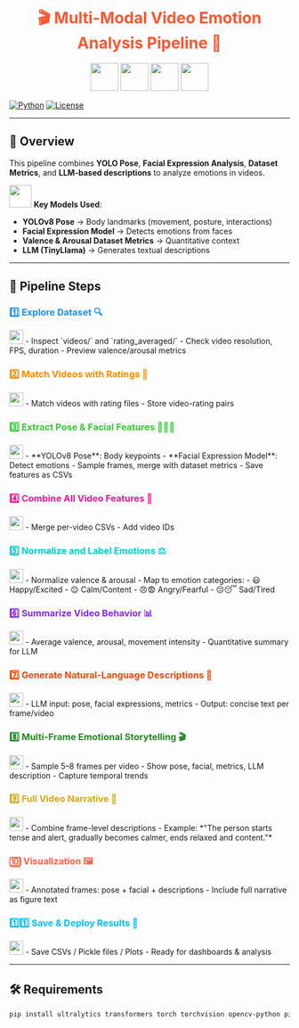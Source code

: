 <h1 align="center" style="color:#FF5733;">🎬 Multi-Modal Video Emotion Analysis Pipeline 🧩</h1>

<p align="center">
<img src="https://img.icons8.com/color/96/video.png" width="50" /> 
<img src="https://img.icons8.com/color/96/pose.png" width="50" /> 
<img src="https://img.icons8.com/color/96/robot-emoji.png" width="50" />
<img src="https://img.icons8.com/color/96/ai.png" width="50" />
</p>

[![Python](https://img.shields.io/badge/python-3.10-blue)](https://www.python.org/)
[![License](https://img.shields.io/badge/license-MIT-green)](LICENSE)

---

## 🌈 Overview

This pipeline combines **YOLO Pose**, **Facial Expression Analysis**, **Dataset Metrics**, and **LLM-based descriptions** to analyze emotions in videos.

<img src="https://img.icons8.com/color/48/emotions.png" width="40" /> **Key Models Used**:
- **YOLOv8 Pose** → Body landmarks (movement, posture, interactions)
- **Facial Expression Model** → Detects emotions from faces
- **Valence & Arousal Dataset Metrics** → Quantitative context
- **LLM (TinyLlama)** → Generates textual descriptions

---

## 📌 Pipeline Steps

### <span style="color:#1E90FF;">1️⃣ Explore Dataset 🔍</span>
<img src="https://img.icons8.com/color/48/folder-invoices.png" width="25"/>
- Inspect `videos/` and `rating_averaged/`  
- Check video resolution, FPS, duration  
- Preview valence/arousal metrics  

### <span style="color:#FF8C00;">2️⃣ Match Videos with Ratings 🔗</span>
<img src="https://img.icons8.com/color/48/link.png" width="25"/>
- Match videos with rating files  
- Store video-rating pairs  

### <span style="color:#32CD32;">3️⃣ Extract Pose & Facial Features 🧍‍♂️😃</span>
<img src="https://img.icons8.com/color/48/body.png" width="25"/>
- **YOLOv8 Pose**: Body keypoints  
- **Facial Expression Model**: Detect emotions  
- Sample frames, merge with dataset metrics  
- Save features as CSVs  

### <span style="color:#FF1493;">4️⃣ Combine All Video Features 🔄</span>
<img src="https://img.icons8.com/color/48/merge.png" width="25"/>
- Merge per-video CSVs  
- Add video IDs  

### <span style="color:#00CED1;">5️⃣ Normalize and Label Emotions ⚖️</span>
<img src="https://img.icons8.com/color/48/scale.png" width="25"/>
- Normalize valence & arousal  
- Map to emotion categories:  
  - 😃 Happy/Excited  
  - 😌 Calm/Content  
  - 😠😨 Angry/Fearful  
  - 😔😴 Sad/Tired  

### <span style="color:#8A2BE2;">6️⃣ Summarize Video Behavior 📊</span>
<img src="https://img.icons8.com/color/48/chart.png" width="25"/>
- Average valence, arousal, movement intensity  
- Quantitative summary for LLM  

### <span style="color:#FF4500;">7️⃣ Generate Natural-Language Descriptions 📝</span>
<img src="https://img.icons8.com/color/48/text.png" width="25"/>
- LLM input: pose, facial expressions, metrics  
- Output: concise text per frame/video  

### <span style="color:#228B22;">8️⃣ Multi-Frame Emotional Storytelling 🎬</span>
<img src="https://img.icons8.com/color/48/story.png" width="25"/>
- Sample 5–8 frames per video  
- Show pose, facial, metrics, LLM description  
- Capture temporal trends  

### <span style="color:#DAA520;">9️⃣ Full Video Narrative 🧩</span>
<img src="https://img.icons8.com/color/48/book.png" width="25"/>
- Combine frame-level descriptions  
- Example: *"The person starts tense and alert, gradually becomes calmer, ends relaxed and content."*  

### <span style="color:#FF6347;">🔟 Visualization 🖼️</span>
<img src="https://img.icons8.com/color/48/picture.png" width="25"/>
- Annotated frames: pose + facial + descriptions  
- Include full narrative as figure text  

### <span style="color:#00BFFF;">1️⃣1️⃣ Save & Deploy Results 💾</span>
<img src="https://img.icons8.com/color/48/save-as.png" width="25"/>
- Save CSVs / Pickle files / Plots  
- Ready for dashboards & analysis  

---

## 🛠️ Requirements

```bash
pip install ultralytics transformers torch torchvision opencv-python pillow pandas numpy matplotlib
